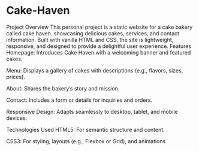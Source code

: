 # Cake-Haven
Project Overview
This personal project is a static website for a cake bakery called cake haven. showcasing delicious cakes, services, and contact information. Built with vanilla HTML and CSS, the site is lightweight, responsive, and designed to provide a delightful user experience.
Features
Homepage: Introduces Cake Haven with a welcoming banner and featured cakes.

Menu: Displays a gallery of cakes with descriptions (e.g., flavors, sizes, prices).

About: Shares the bakery’s story and mission.

Contact: Includes a form or details for inquiries and orders.

Responsive Design: Adapts seamlessly to desktop, tablet, and mobile devices.

Technologies Used
HTML5: For semantic structure and content.

CSS3: For styling, layouts (e.g., Flexbox or Grid), and animations


